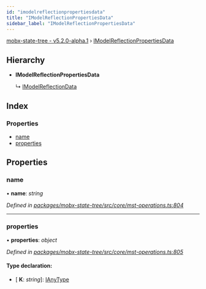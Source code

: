 ```yaml
---
id: "imodelreflectionpropertiesdata"
title: "IModelReflectionPropertiesData"
sidebar_label: "IModelReflectionPropertiesData"
---
```


[mobx-state-tree - v5.2.0-alpha.1](../index.md) › [IModelReflectionPropertiesData](imodelreflectionpropertiesdata.md)

## Hierarchy

* **IModelReflectionPropertiesData**

  ↳ [IModelReflectionData](imodelreflectiondata.md)

## Index

### Properties

* [name](imodelreflectionpropertiesdata.md#name)
* [properties](imodelreflectionpropertiesdata.md#properties)

## Properties

###  name

• **name**: *string*

*Defined in [packages/mobx-state-tree/src/core/mst-operations.ts:804](https://github.com/mobxjs/mobx-state-tree/blob/8be2235d/packages/mobx-state-tree/src/core/mst-operations.ts#L804)*

___

###  properties

• **properties**: *object*

*Defined in [packages/mobx-state-tree/src/core/mst-operations.ts:805](https://github.com/mobxjs/mobx-state-tree/blob/8be2235d/packages/mobx-state-tree/src/core/mst-operations.ts#L805)*

#### Type declaration:

* \[ **K**: *string*\]: [IAnyType](ianytype.md)
